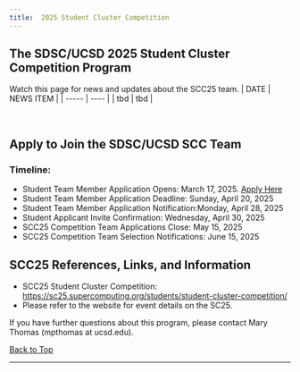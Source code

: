 ```yaml
---
title:  2025 Student Cluster Competition
---
```


## The SDSC/UCSD 2025 Student Cluster Competition Program


Watch this page for news and updates about the SCC25 team.
| DATE | NEWS ITEM |
| ----- | ---- |
|  tbd |  tbd |

<br/>

<!-----
<a name="top">Contents:
* [About the Team](#about-team)
* [SCC24 Team Sponsors](#sponsors)
* [SCC24 Team Application Deadlines](#apply)
* [SCC24 References, Links, and Information](#refs)

  <hr>

## About the SCC25 Competition Team<a name="about-team"></a>

For more information about the team, see our [team page](scc25TeamInfo).

[Back to Top](#top)
<hr>

## SCC24 Team Sponsors<a name="sponsors"></a>
* describe sponsors and link to sponsor page.
  
[Back to Top](#top)
<hr>
----->

## Apply to Join the SDSC/UCSD SCC Team<a name="apply"></a>

### Timeline:
* Student Team Member Application Opens: March 17, 2025. [Apply Here](https://na.eventscloud.com/ereg/newreg.php?eventid=836131)
* Student Team Member Application Deadline: Sunday, April 20, 2025
* Student Team Member Application Notification:Monday, April 28, 2025    
* Student Applicant Invite Confirmation: Wednesday, April 30, 2025
* SCC25 Competition Team Applications Close: May 15, 2025
* SCC25 Competition Team Selection Notifications: June 15, 2025
  
<!-----
    
The San Diego Supercomputer Center (SDSC) and UC San Diego are putting together a team to compete in the Student Cluster Competition (SCC), held at the annual Supercomputing conference SC25 in St. Louis, Missouri. SCC was developed in 2007 to immerse undergraduate and high school students in high performance computing. The SCC teams consist of 6 students who will design and build a small cluster with support from mentors and hardware and software vendor partners. They will learn designated scientific applications and apply optimization techniques for their chosen architectures. SCC teams compete against teams from around the world, in a non-stop 48-hour challenge to complete a real-world scientific workload, while keeping the cluster up and running, and demonstrating to the judges their HPC skills and knowledge. All team members are invited to attend the conference. In 2020 and 2021, SDSC and UC San Diego hosted competition teams who finished 4th overall. This team had a great experience! See below links for team bio’s and event details.

A team of 6 UC San Diego students will be selected to form the core team, as well as a group of alternates. This team will work together through the summer and fall to build out an HPC cluster at SDSC on the campus of UC San Diego. They will learn to run the SCC24 challenge applications, some of which are listed on the SCC page. This year both the team members and alternates will be enrolled in a 199 course for credit, and will be eligible for CCR credits for associated activities. Team members must be undergraduates in December 2021.

The SCC competition is competitive and requires intense preparation and skill development. We expect each member of the team to commit 10-20 hours a week through summer and fall. The competition will run November 16 – 18, for a continual 48 hours. All team members are required to fully participate during the competition. If you are selected we will assist you to work with professors to help arrange any missed classes. The conference is to be held in St. Louis, Missouri, however, it is still to be determined if this event will be held in-person, remote or hybrid. The application will ask your preference. As part of the application we will ask you for a brief 2-4 sentence bio. If selected this will be used on the competition website. See the SC20 SCC Team site for an example.

[Back to Top](#top)
<hr>
----->

## SCC25 References, Links, and Information<a name="refs"></a>
* SCC25 Student Cluster Competition:  https://sc25.supercomputing.org/students/student-cluster-competition/
* Please refer to the website for event details on the SC25.

If you have further questions about this program, please contact Mary Thomas (mpthomas at ucsd.edu). 


[Back to Top](#top)
<hr>
